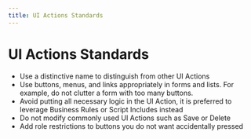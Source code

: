 ```yaml
---
title: UI Actions Standards
---
```


# UI Actions Standards
* Use a distinctive name to distinguish from other UI Actions
* Use buttons, menus, and links appropriately in forms and lists. For example, do not clutter a form with too many buttons.
* Avoid putting all necessary logic in the UI Action, it is preferred to leverage Business Rules or Script Includes instead
* Do not modify commonly used UI Actions such as Save or Delete
* Add role restrictions to buttons you do not want accidentally pressed
